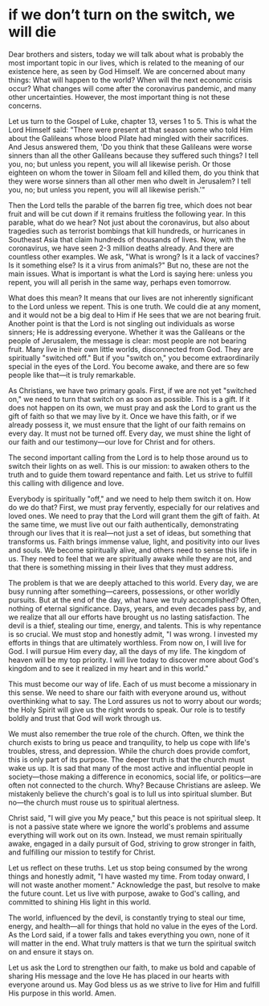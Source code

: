 # if we don’t turn on the switch, we will die

Dear brothers and sisters, today we will talk about what is probably the most important topic in our lives, which is related to the meaning of our existence here, as seen by God Himself. We are concerned about many things: What will happen to the world? When will the next economic crisis occur? What changes will come after the coronavirus pandemic, and many other uncertainties. However, the most important thing is not these concerns. 

Let us turn to the Gospel of Luke, chapter 13, verses 1 to 5. This is what the Lord Himself said: "There were present at that season some who told Him about the Galileans whose blood Pilate had mingled with their sacrifices. And Jesus answered them, 'Do you think that these Galileans were worse sinners than all the other Galileans because they suffered such things? I tell you, no; but unless you repent, you will all likewise perish. Or those eighteen on whom the tower in Siloam fell and killed them, do you think that they were worse sinners than all other men who dwelt in Jerusalem? I tell you, no; but unless you repent, you will all likewise perish.'"

Then the Lord tells the parable of the barren fig tree, which does not bear fruit and will be cut down if it remains fruitless the following year. In this parable, what do we hear? Not just about the coronavirus, but also about tragedies such as terrorist bombings that kill hundreds, or hurricanes in Southeast Asia that claim hundreds of thousands of lives. Now, with the coronavirus, we have seen 2-3 million deaths already. And there are countless other examples. We ask, "What is wrong? Is it a lack of vaccines? Is it something else? Is it a virus from animals?" But no, these are not the main issues. What is important is what the Lord is saying here: unless you repent, you will all perish in the same way, perhaps even tomorrow.

What does this mean? It means that our lives are not inherently significant to the Lord unless we repent. This is one truth. We could die at any moment, and it would not be a big deal to Him if He sees that we are not bearing fruit. Another point is that the Lord is not singling out individuals as worse sinners; He is addressing everyone. Whether it was the Galileans or the people of Jerusalem, the message is clear: most people are not bearing fruit. Many live in their own little worlds, disconnected from God. They are spiritually "switched off." But if you "switch on," you become extraordinarily special in the eyes of the Lord. You become awake, and there are so few people like that—it is truly remarkable.

As Christians, we have two primary goals. First, if we are not yet "switched on," we need to turn that switch on as soon as possible. This is a gift. If it does not happen on its own, we must pray and ask the Lord to grant us the gift of faith so that we may live by it. Once we have this faith, or if we already possess it, we must ensure that the light of our faith remains on every day. It must not be turned off. Every day, we must shine the light of our faith and our testimony—our love for Christ and for others. 

The second important calling from the Lord is to help those around us to switch their lights on as well. This is our mission: to awaken others to the truth and to guide them toward repentance and faith. Let us strive to fulfill this calling with diligence and love.

Everybody is spiritually "off," and we need to help them switch it on. How do we do that? First, we must pray fervently, especially for our relatives and loved ones. We need to pray that the Lord will grant them the gift of faith. At the same time, we must live out our faith authentically, demonstrating through our lives that it is real—not just a set of ideas, but something that transforms us. Faith brings immense value, light, and positivity into our lives and souls. We become spiritually alive, and others need to sense this life in us. They need to feel that we are spiritually awake while they are not, and that there is something missing in their lives that they must address.

The problem is that we are deeply attached to this world. Every day, we are busy running after something—careers, possessions, or other worldly pursuits. But at the end of the day, what have we truly accomplished? Often, nothing of eternal significance. Days, years, and even decades pass by, and we realize that all our efforts have brought us no lasting satisfaction. The devil is a thief, stealing our time, energy, and talents. This is why repentance is so crucial. We must stop and honestly admit, "I was wrong. I invested my efforts in things that are ultimately worthless. From now on, I will live for God. I will pursue Him every day, all the days of my life. The kingdom of heaven will be my top priority. I will live today to discover more about God's kingdom and to see it realized in my heart and in this world."

This must become our way of life. Each of us must become a missionary in this sense. We need to share our faith with everyone around us, without overthinking what to say. The Lord assures us not to worry about our words; the Holy Spirit will give us the right words to speak. Our role is to testify boldly and trust that God will work through us.

We must also remember the true role of the church. Often, we think the church exists to bring us peace and tranquility, to help us cope with life's troubles, stress, and depression. While the church does provide comfort, this is only part of its purpose. The deeper truth is that the church must wake us up. It is sad that many of the most active and influential people in society—those making a difference in economics, social life, or politics—are often not connected to the church. Why? Because Christians are asleep. We mistakenly believe the church's goal is to lull us into spiritual slumber. But no—the church must rouse us to spiritual alertness.

Christ said, "I will give you My peace," but this peace is not spiritual sleep. It is not a passive state where we ignore the world's problems and assume everything will work out on its own. Instead, we must remain spiritually awake, engaged in a daily pursuit of God, striving to grow stronger in faith, and fulfilling our mission to testify for Christ.

Let us reflect on these truths. Let us stop being consumed by the wrong things and honestly admit, "I have wasted my time. From today onward, I will not waste another moment." Acknowledge the past, but resolve to make the future count. Let us live with purpose, awake to God's calling, and committed to shining His light in this world.

The world, influenced by the devil, is constantly trying to steal our time, energy, and health—all for things that hold no value in the eyes of the Lord. As the Lord said, if a tower falls and takes everything you own, none of it will matter in the end. What truly matters is that we turn the spiritual switch on and ensure it stays on. 

Let us ask the Lord to strengthen our faith, to make us bold and capable of sharing His message and the love He has placed in our hearts with everyone around us. May God bless us as we strive to live for Him and fulfill His purpose in this world. Amen.

